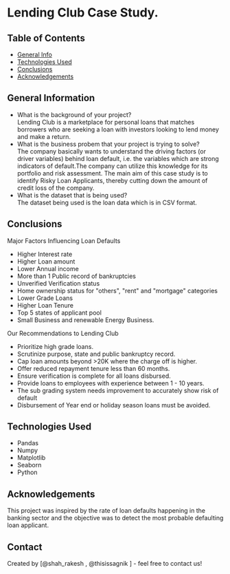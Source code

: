 # Lending Club Case Study.


## Table of Contents
* [General Info](#general-information)
* [Technologies Used](#technologies-used)
* [Conclusions](#conclusions)
* [Acknowledgements](#acknowledgements)

## General Information
- What is the background of your project?  
  Lending Club is a marketplace for personal loans that matches borrowers who are seeking a loan with investors looking to lend money and make a return. 
- What is the business probem that your project is trying to solve?  
  The company basically wants to understand the driving factors (or driver variables) behind loan default, i.e. the variables which are strong indicators of   default.The company can utilize this knowledge for its portfolio and risk assessment.​
  The main aim of this case study is to identify Risky Loan Applicants, thereby cutting down the amount of credit loss of the company.
- What is the dataset that is being used?  
  The dataset being used is the loan data which is in CSV format.

## Conclusions
Major Factors Influencing Loan Defaults​
- Higher Interest rate​
- Higher Loan amount​
- Lower Annual income​
- More than 1 Public record of bankruptcies​
- Unverified Verification status​
- Home ownership status for "others", "rent" and "mortgage" categories​
- Lower Grade Loans​
- Higher Loan Tenure​
- Top 5 states of applicant pool​
- Small Business and renewable Energy Business.​

Our Recommendations to Lending Club
- Prioritize high grade loans.​​
- Scrutinize purpose, state and public bankruptcy record.​​
- Cap loan amounts beyond >20K where the charge off is higher.​​
- Offer reduced repayment tenure less than 60 months.​​
- Ensure verification is complete for all loans disbursed.​​
- Provide loans to employees with experience between 1 - 10 years.​​
- The sub grading system needs improvement to accurately show risk of default​​
- Disbursement of Year end or holiday season loans must be avoided.​


## Technologies Used
- Pandas
- Numpy
- Matplotlib
- Seaborn
- Python

## Acknowledgements
This project was inspired by the rate of loan defaults happening in the banking sector and the objective was to detect the most probable defaulting loan applicant.


## Contact
Created by [@shah_rakesh , @thisissagnik ] - feel free to contact us!

